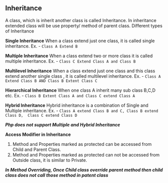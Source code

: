 ## Inheritance
A class, which is inherit another class is called Inheritance. In inheritance extended class will be use property/ method of parent class.
Different types of Inheritance

**Single Inheritance**
When a class extend just one class, it is called single inheritance. 
Ex. - `Class A Extend B`

**Multiple Inheritance**
When a class extend two or more class it is called multiple inheritance. 
Ex. - `Class C Extend Class A and Class B`

**Multilevel Inheritance**
When a class extend just one class and this class extend another single class , it is called multilevel inheritance. 
Ex. - `Class A Extend Class B AND Class B Extent Class C`

**Hierarchical Inheritance**
When one class A inherit many sub class B,C,D etc.
Ex. - `Class B Extent Class A and Class C extend Class A`

**Hybrid Inheritance**
Hybrid inheritance is a combination of Single and Multiple inheritance.
Ex. - `Class A extend Class B and C, Class B extend Class D,  Class C extend Class D`

***Php does not support Multiple and Hybrid Inheritance***

**Access Modifier in Inheritance**

 1. Method and Properties marked as protected can be accessed from Child and Parent Class.
 2. Method and Properties marked as protected can not be accessed from Outside class, it is similar to Private.


***In Method Overriding, Once Child class override parent method then child class does not call those method in patent class***
